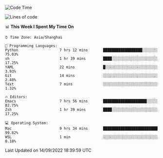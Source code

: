 <!--START_SECTION:waka-->
![Code Time](http://img.shields.io/badge/Code%20Time-858%20hrs%2030%20mins-blue)

![Lines of code](https://img.shields.io/badge/From%20Hello%20World%20I%27ve%20Written-22%20Thousand%20lines%20of%20code-blue)

📊 **This Week I Spent My Time On** 

```text
⌚︎ Time Zone: Asia/Shanghai

💬 Programming Languages: 
Python                   7 hrs 12 mins       ██████████████████░░░░░░░   75.03% 
sh                       1 hr 39 mins        ████░░░░░░░░░░░░░░░░░░░░░   17.25% 
YAML                     22 mins             █░░░░░░░░░░░░░░░░░░░░░░░░   3.93% 
Git                      14 mins             ░░░░░░░░░░░░░░░░░░░░░░░░░   2.48% 
Text                     7 mins              ░░░░░░░░░░░░░░░░░░░░░░░░░   1.32%

🔥 Editors: 
Emacs                    7 hrs 56 mins       ████████████████████░░░░░   82.75% 
Zsh                      1 hr 39 mins        ████░░░░░░░░░░░░░░░░░░░░░   17.25%

💻 Operating System: 
Mac                      9 hrs 34 mins       █████████████████████████   99.82% 
WSL                      1 min               ░░░░░░░░░░░░░░░░░░░░░░░░░   0.18%

```


 Last Updated on 14/09/2022 18:39:59 UTC
<!--END_SECTION:waka-->
